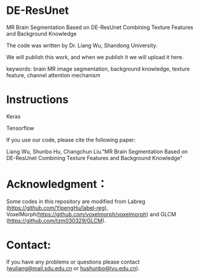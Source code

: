 # DE-ResUnet

 MR Brain Segmentation Based on DE-ResUnet Combining Texture Features and Background Knowledge
 
 The code was written by Dr. Liang Wu, Shandong University.


We will publish this work, and when we publish it we will upload it here.

keywords: brain MR image segmentation, background knowledge, texture feature, channel attention mechanism

# Instructions

Keras

Tensorflow

If you use our code, please cite the following paper:

Liang Wu, Shunbo Hu, Changchun Liu."MR Brain Segmentation Based on DE-ResUnet Combining Texture Features and Background Knowledge"

# Acknowledgment：
Some codes in this repository are modified from Labreg (https://github.com/YipengHu/label-reg), VoxelMorph(https://github.com/voxelmorph/voxelmorph) and GLCM (https://github.com/tzm030329/GLCM).

# Contact:
If you have any problems or questions please contact (wuliang@mail.sdu.edu.cn or hushunbo@lyu.edu.cn).
